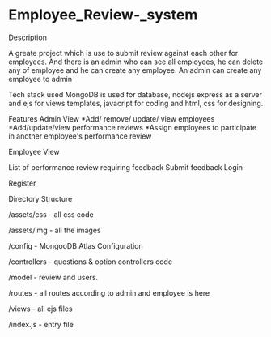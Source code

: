 # Employee_Review-_system

Description

A greate project which is use to submit review against each other for employees. And there is an admin who can see all employees, he can delete any of employee and he can create any employee. An admin can create any employee to admin

Tech stack used
MongoDB is used for database, nodejs express as a server and ejs for views templates, javacript for coding and html, css for designing.

Features
Admin View *Add/ remove/ update/ view employees *Add/update/view performance reviews *Assign employees to participate in another employee's performance review

Employee View

List of performance review requiring feedback
Submit feedback
Login

Register

Directory Structure

 /assets/css - all css code
	
 /assets/img - all the images
	
 /config - MongooDB Atlas Configuration
	
 /controllers - questions & option controllers code
	
 /model - review and users.
	
 /routes - all routes according to admin and employee is here
	
 /views - all ejs files
	
 /index.js - entry file
